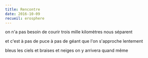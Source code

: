 ```yaml
---
title: Rencontre
date: 2016-10-09
recueil: erosphere
---
```


on n'a pas besoin de courir
trois mille kilomètres nous séparent

et c'est à pas de puce
à pas de géant
que l'on s'approche lentement

bleus les ciels
et braises et neiges
on y arrivera quand même
